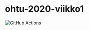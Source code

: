 # ohtu-2020-viikko1

![GitHub Actions](https://github.com/zjuxicu/ohtu-2020-viikko1/workflows/Java%20CI%20with%20Gradle/badge.svg)
